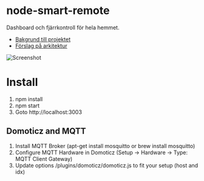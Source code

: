 # node-smart-remote

Dashboard och fjärrkontroll för hela hemmet.

* [Bakgrund till projektet](https://gitlab.com/emilohman/node-smart-remote/wikis/background)
* [Förslag på arkitektur](https://gitlab.com/emilohman/node-smart-remote/wikis/arkitektur)


![Screenshot](/uploads/6393dba9bc6b6b5734e5ef5fbc2433b0/Screenshot.png)


# Install

1. npm install
2. npm start
3. Goto http://localhost:3003

## Domoticz and MQTT

1. Install MQTT Broker (apt-get install mosquitto or brew install mosquitto) 
2. Configure MQTT Hardware in Domoticz (Setup -> Hardware -> Type: MQTT Client Gateway)
3. Update options /plugins/domoticz/domoticz.js to fit your setup (host and idx)
